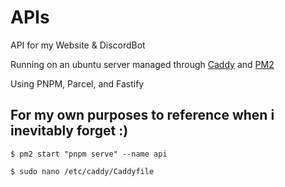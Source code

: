 # APIs

API for my Website & DiscordBot

Running on an ubuntu server managed through [Caddy](https://caddyserver.com/) and [PM2](https://pm2.keymetrics.io/)

Using PNPM, Parcel, and Fastify

## For my own purposes to reference when i inevitably forget :)

`$ pm2 start "pnpm serve" --name api`

`$ sudo nano /etc/caddy/Caddyfile`
